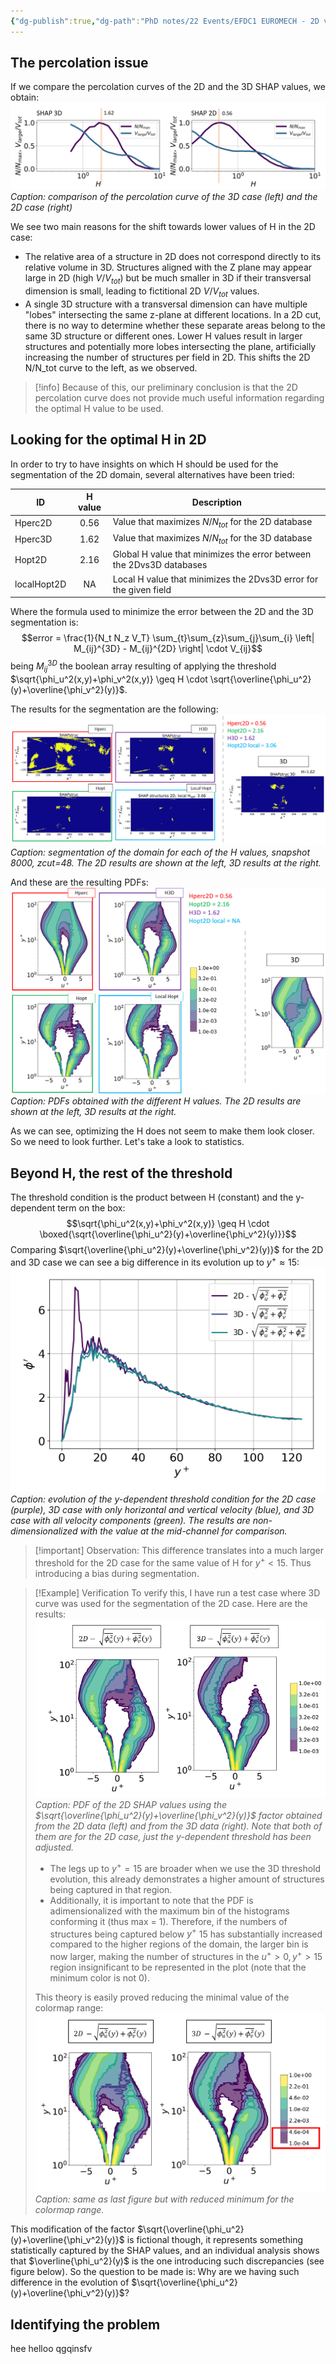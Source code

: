 ```yaml
---
{"dg-publish":true,"dg-path":"PhD notes/22 Events/EFDC1 EUROMECH - 2D vs 3D SHAP/SHAP structures analysis.md","permalink":"/ph-d-notes/22-events/efdc-1-euromech-2-d-vs-3-d-shap/shap-structures-analysis/"}
---
```


## The percolation issue
If we compare the percolation curves of the 2D and the 3D SHAP values, we obtain:
![SHAP structures analysis-attachment-1.png|700](/img/user/9%20Operational/91%20Assets/SHAP%20structures%20analysis-attachment-1.png)
*Caption: comparison of the percolation curve of the 3D case (left) and the 2D case (right)*

We see two main reasons for the shift towards lower values of H in the 2D case:
- The relative area of a structure in 2D does not correspond directly to its relative volume in 3D. Structures aligned with the Z plane may appear large in 2D (high $V/V_{tot}$) but be much smaller in 3D if their transversal dimension is small, leading to fictitional 2D $V/V_{tot}$ values.
- A single 3D structure with a transversal dimension can have multiple "lobes" intersecting the same z-plane at different locations. In a 2D cut, there is no way to determine whether these separate areas belong to the same 3D structure or different ones. Lower H values result in larger structures and potentially more lobes intersecting the plane, artificially increasing the number of structures per field in 2D. This shifts the 2D N/N_tot curve to the left, as we observed.

> [!info] Because of this, our preliminary conclusion is that the 2D percolation curve does not provide much useful information regarding the optimal H value to be used.

## Looking for the optimal H in 2D
In order to try to have insights on which H should be used for the segmentation of the 2D domain, several alternatives have been tried:

| ID          | H value | Description                                                          |
| ----------- | :-----: | -------------------------------------------------------------------- |
| Hperc2D     |  0.56   | Value that maximizes $N/N_{tot}$ for the 2D database                 |
| Hperc3D     |  1.62   | Value that maximizes $N/N_{tot}$ for the 3D database                 |
| Hopt2D      |  2.16   | Global H value that minimizes the error between the 2Dvs3D databases |
| localHopt2D |   NA    | Local H value that minimizes the 2Dvs3D error for the given field    |

Where the formula used to minimize the error between the 2D and the 3D segmentation is:
$$error = \frac{1}{N_t N_z V_T} \sum_{t}\sum_{z}\sum_{j}\sum_{i} \left| M_{ij}^{3D} - M_{ij}^{2D} \right| \cdot V_{ij}$$
being $M_{ij}^{3D}$ the boolean array resulting of applying the threshold $\sqrt{\phi_u^2(x,y)+\phi_v^2(x,y)} \geq H \cdot \sqrt{\overline{\phi_u^2}(y)+\overline{\phi_v^2}(y)}$.

The results for the segmentation are the following:
![SHAP structures analysis-attachment-2.png|800](/img/user/9%20Operational/91%20Assets/SHAP%20structures%20analysis-attachment-2.png)
*Caption: segmentation of the domain for each of the H values, snapshot 8000, zcut=48. The 2D results are shown at the left, 3D results at the right.*

And these are the resulting PDFs:
![SHAP structures analysis-attachment-3.png|700](/img/user/9%20Operational/91%20Assets/SHAP%20structures%20analysis-attachment-3.png)
*Caption: PDFs obtained with the different H values. The 2D results are shown at the left, 3D results at the right.*

As we can see, optimizing the H does not seem to make them look closer. So we need to look further. Let's take a look to statistics.

## Beyond H, the rest of the threshold
The threshold condition is the product between H (constant) and the y-dependent term on the box:
$$\sqrt{\phi_u^2(x,y)+\phi_v^2(x,y)} \geq H \cdot \boxed{\sqrt{\overline{\phi_u^2}(y)+\overline{\phi_v^2}(y)}}$$
Comparing $\sqrt{\overline{\phi_u^2}(y)+\overline{\phi_v^2}(y)}$ for the 2D and 3D case we can see a big difference in its evolution up to $y^+\approx 15$:
![SHAP structures analysis-attachment-4.png|500](/img/user/9%20Operational/91%20Assets/SHAP%20structures%20analysis-attachment-4.png)
*Caption: evolution of the y-dependent threshold condition for the 2D case (purple), 3D case with only horizontal and vertical velocity (blue), and 3D case with all velocity components (green). The results are non-dimensionalized with the value at the mid-channel for comparison.*

> [!important] Observation:
> This difference translates into a much larger threshold for the 2D case for the same value of H for $y^+<15$. Thus introducing a bias during segmentation.

> [!Example] Verification
> To verify this, I have run a test case where 3D curve was used for the segmentation of the 2D case. Here are the results:
> ![SHAP structures analysis-attachment-5.png|500](/img/user/9%20Operational/91%20Assets/SHAP%20structures%20analysis-attachment-5.png) 
> *Caption: PDF of the 2D SHAP values using the $\sqrt{\overline{\phi_u^2}(y)+\overline{\phi_v^2}(y)}$ factor obtained from the 2D data (left) and from the 3D data (right). Note that both of them are for the 2D case, just the y-dependent threshold has been adjusted.*
> - The legs up to $y^+=15$ are broader when we use the 3D threshold evolution, this already demonstrates a higher amount of structures being captured in that region. 
> - Additionally, it is important to note that the PDF is adimensionalized with the maximum bin of the histograms conforming it (thus max = 1). Therefore, if the numbers of structures being captured below $y^+$ 15 has substantially increased compared to the higher regions of the domain, the larger bin is now larger, making the number of structures in the $u^+>0, y^+>15$ region insignificant to be represented in the plot (note that the minimum color is not 0).
> 
> This theory is easily proved reducing the minimal value of the colormap range:
> ![SHAP structures analysis-attachment-6.png|500](/img/user/9%20Operational/91%20Assets/SHAP%20structures%20analysis-attachment-6.png)
> *Caption: same as last figure but with reduced minimum for the colormap range.*

This modification of the factor $\sqrt{\overline{\phi_u^2}(y)+\overline{\phi_v^2}(y)}$ is fictional though, it represents something statistically captured by the SHAP values, and an individual analysis shows that $\overline{\phi_u^2}(y)$ is the one introducing such discrepancies (see figure below). So the question to be made is: Why are we having such difference in the evolution of $\sqrt{\overline{\phi_u^2}(y)+\overline{\phi_v^2}(y)}$?

## Identifying the problem
hee helloo qgqinsfv
